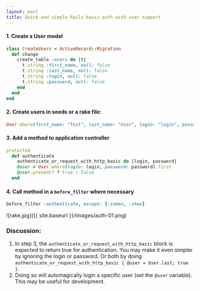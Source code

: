 ```yaml
---
layout: post
title: Quick and simple Rails basic-auth with user support
---
```


#### 1. Create a User model

```ruby
class CreateUsers < ActiveRecord::Migration
  def change
    create_table :users do |t|
      t.string :first_name, null: false
      t.string :last_name, null: false
      t.string :login, null: false
      t.string :password, null: false
    end
  end
end
```

#### 2. Create users in seeds or a rake file:

```ruby
User.where(first_name: "Test", last_name: "User", login: "login", password: "password").first_or_create
```

#### 3. Add a method to application controller

```ruby
protected
  def authenticate
    authenticate_or_request_with_http_basic do |login, password|
    @user = User.where(login: login, password: password).first
    @user.present? ? true : false
  end
```

#### 4. Call method in a `before_filter` where necessary

```ruby
before_filter :authenticate, except: [:index, :show]
```

![rake.jpg]({{ site.baseurl }}/images/auth-01.png)

### Discussion:

1. In step 3, the `authenticate_or_request_with_http_basic` block is expected to return true for authentication.
  You may make it even simpler by ignoring the login or password. Or both by doing
  `authenticate_or_request_with_http_basic { @user = User.last; true }`.
2. Doing so will automagically login a specific user (set the `@user` variable). This may be useful for development.
